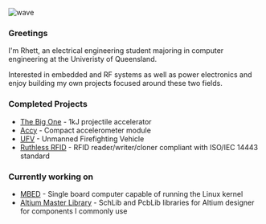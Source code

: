 ![wave](https://upload.wikimedia.org/wikipedia/commons/d/dd/Dipole_receiving_antenna_animation_6_800x394x150ms.gif)

### Greetings

I'm Rhett, an electrical engineering student majoring in computer engineering at the Univeristy of Queensland.

Interested in embedded and RF systems as well as power electronics and enjoy building my own projects focused around these two fields.

### Completed Projects
* [The Big One](https://github.com/TheZ0/The-Big-One/tree/master) - 1kJ projectile accelerator
* [Accy](https://github.com/TheZ0/Accy) - Compact accelerometer module
* [UFV](https://github.com/TheZ0/UFV) - Unmanned Firefighting Vehicle
* [Ruthless RFID](https://github.com/TheZ0/Ruthless-RFID) - RFID reader/writer/cloner compliant with ISO/IEC 14443 standard

### Currently working on
* [MBED](https://github.com/TheZ0/MBED) - Single board computer capable of running the Linux kernel
* [Altium Master Library](https://github.com/TheZ0/Altium-Master-Library) - SchLib and PcbLib libraries for Altium designer for components I commonly use
